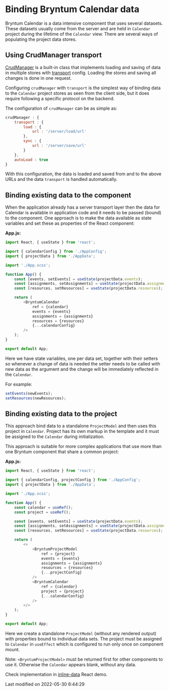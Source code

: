 # Binding Bryntum Calendar data

Bryntum Calendar is a data intensive component that uses several datasets. These datasets usually come from the server
and are held in `Calendar` project during the lifetime of the `Calendar` view. There are several ways of populating the
project data stores.

## Using CrudManager transport

[CrudManager](#Scheduler/data/CrudManager) is a built-in class that implements loading and saving of data in multiple
stores with [transport](#Scheduler/data/CrudManager#config-transport) config. Loading the stores and saving all
changes is done in one request.

Configuring `crudManager` with `transport` is the simplest way of binding data to the `Calendar` project stores as seen 
from the client side, but it does require following a specific protocol on the backend. 

The configuration of `crudManager` can be as simple as:

```javascript
crudManager : {
    transport : {
        load : {
            url : '/server/load/url'
        },
        sync : {
            url : '/server/save/url'
        }
    },
    autoLoad : true
}
```

With this configuration, the data is loaded and saved from and to the above URLs and the data `transport` is handled
automatically.

## Binding existing data to the component

When the application already has a server transport layer then the data for Calendar is available in application code and
it needs to be passed (bound) to the component. One approach is to make the data available as state variables and set
these as properties of the React component:

**App.js:**

```typescript
import React, { useState } from 'react';

import { calendarConfig } from './AppConfig';
import { projectData } from './AppData';

import './App.scss';

function App() {
    const [events, setEvents] = useState(projectData.events);
    const [assignments, setAssignments] = useState(projectData.assignments);
    const [resources, setResources] = useState(projectData.resources);

    return (
        <BryntumCalendar
            ref = {calendar}
            events = {events}
            assignments = {assignments}
            resources = {resources}
            {...calendarConfig}
        />
    );
}

export default App;
```

Here we have state variables, one per data set, together with their setters so whenever a change of data is needed the
setter needs to be called with new data as the argument and the change will be immediately reflected in the `Calendar`.

For example:

```javascript
setEvents(newEvents);
setResources(newResources);
```

## Binding existing data to the project

This approach bind data to a standalone `ProjectModel` and then uses this project in `Calendar`. Project has its own
markup in the template and it must be assigned to the `Calendar` during initialization.

This approach is suitable for more complex applications that use more than one Bryntum component that share a common
project:

**App.js:**

```typescript
import React, { useState } from 'react';

import { calendarConfig, projectConfig } from './AppConfig';
import { projectData } from './AppData';

import './App.scss';

function App() {
    const calendar = useRef();
    const project = useRef();

    const [events, setEvents] = useState(projectData.events);
    const [assignments, setAssignments] = useState(projectData.assignments);
    const [resources, setResources] = useState(projectData.resources);

    return (
        <>
            <BryntumProjectModel
                ref = {project}
                events = {events}
                assignments = {assignments}
                resources = {resources}
                {...projectConfig}
            />
            <BryntumCalendar
                ref = {calendar}
                project = {project}
                {...calendarConfig}
            />
        </>
    );
}

export default App;
```

Here we create a standalone `ProjectModel` (without any rendered output) with properties bound to individual data sets.
The project must be assigned to `Calendar` in `useEffect` which is configured to run only once on component mount.

Note: `<BryntumProjectModel>` must be returned first for other components to use it. Otherwise the `Calendar` appears
blank, without any data.

Check implementation in [inline-data](../examples/frameworks/react/javascript/inline-data/) React demo.



<p class="last-modified">Last modified on 2022-05-30 6:44:29</p>